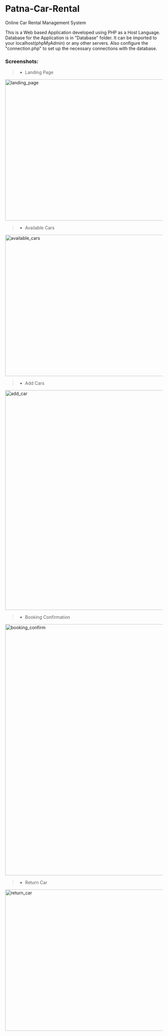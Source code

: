 # Patna-Car-Rental
Online Car Rental Management System 

This is a Web based Application developed using PHP as a Host Language. Database for the Application is in "Database" folder. It can be imported to your localhost(phpMyAdmin) or any other servers. Also configure the "connection.php" to set up the necessary connections with the database.

### Screenshots:
> - Landing Page
<img src="/Screenshots/index.jpg" width="800" height="450" alt="landing_page"/>

> - Available Cars
<img src="/assets/img/Screenshots/available_cars.png" width="800" height="450" alt="available_cars"/>

> - Add Cars
<img src="/assets/img/Screenshots/add_car.png" width="800" height="700" alt="add_car"/>

> - Booking Confirmation
<img src="/assets/img/Screenshots/booking_confirmation.png" width="800" height="800" alt="booking_confirm"/>

> - Return Car
<img src="/assets/img/Screenshots/return_car.png" width="800" height="450" alt="return_car"/>
